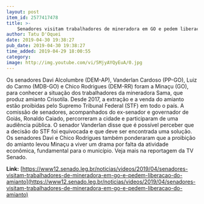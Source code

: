 ```yaml
---
layout: post
item_id: 2577417478
title: >-
    Senadores visitam trabalhadores de mineradora em GO e pedem liberação do amianto
author: Tatu D'Oquei
date: 2019-04-30 19:38:27
pub_date: 2019-04-30 19:38:27
time_added: 2019-04-29 18:00:55
category: 
image: http://img.youtube.com/vi/5MjyAYQyEuA/0.jpg
---
```


Os senadores Davi Alcolumbre (DEM-AP), Vanderlan Cardoso (PP-GO), Luiz do Carmo (MDB-GO) e Chico Rodrigues (DEM-RR) foram a Minaçu (GO), para conhecer a situação dos trabalhadores da mineradora Sama, que produz amianto Crisotila. Desde 2017, a extração e a venda do amianto estão proibidas pelo Supremo Tribunal Federal (STF) em todo o país. A comissão de senadores, acompanhados do ex-senador e governador de Goiás, Ronaldo Caiado, percorreram a cidade e participaram de uma audiência pública. O senador Vanderlan disse que é possível perceber que a decisão do STF foi equivocada e que deve ser encontrada uma solução. Os senadores Davi e Chico Rodrigues também ponderaram que a proibição do amianto levou Minaçu a viver um drama por falta da atividade econômica, fundamental para o município. Veja mais na reportagem da TV Senado.

**Link:** [https://www12.senado.leg.br/noticias/videos/2019/04/senadores-visitam-trabalhadores-de-mineradora-em-go-e-pedem-liberacao-do-amianto](https://www12.senado.leg.br/noticias/videos/2019/04/senadores-visitam-trabalhadores-de-mineradora-em-go-e-pedem-liberacao-do-amianto)


